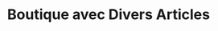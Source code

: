 ---
title: "Boutique avec Divers Articles"
url: /macenta/boutique-avec-divers-articles-2/
shop: commodité
---